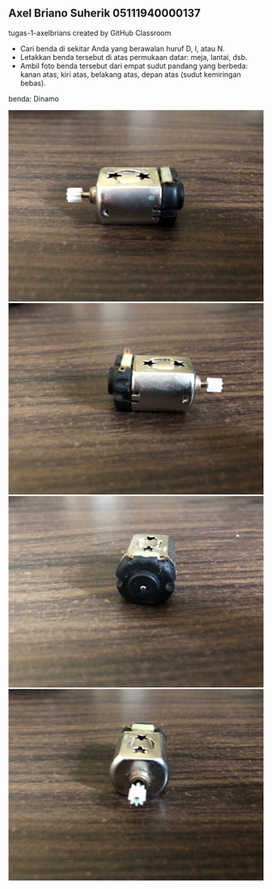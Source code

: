 ## Axel Briano Suherik 05111940000137

tugas-1-axelbrians created by GitHub Classroom

- Cari benda di sekitar Anda yang berawalan huruf D, I, atau N.
- Letakkan benda tersebut di atas permukaan datar: meja, lantai, dsb.
- Ambil foto benda tersebut dari empat sudut pandang yang berbeda: kanan atas, kiri atas, belakang atas, depan atas (sudut kemiringan bebas).

benda: Dinamo

![Foto](./depan.jpeg "Foto")
![Foto](./belakang.jpeg "Foto")
![Foto](./kanan.jpeg "Foto")
![Foto](./kiri.jpeg "Foto")
